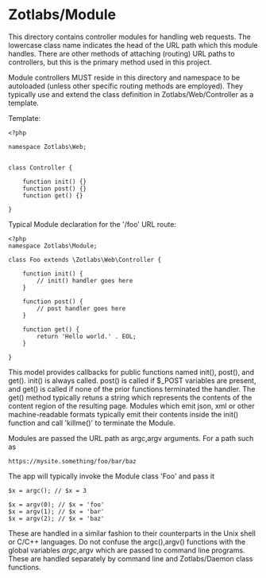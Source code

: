 Zotlabs/Module
==============


This directory contains controller modules for handling web requests. The
lowercase class name indicates the head of the URL path which this module
handles. There are other methods of attaching (routing) URL paths to
controllers, but this is the primary method used in this project.

Module controllers MUST reside in this directory and namespace to be
autoloaded (unless other specific routing methods are employed). They
typically use and extend the class definition in Zotlabs/Web/Controller 
as a template. 

Template:

	<?php

	namespace Zotlabs\Web;


	class Controller {

		function init() {}
		function post() {}
		function get() {}

	}


Typical Module declaration for the '/foo' URL route:


	<?php
	namespace Zotlabs\Module;

	class Foo extends \Zotlabs\Web\Controller {

		function init() {
			// init() handler goes here
		}

		function post() {
			// post handler goes here
		}

		function get() {
			return 'Hello world.' . EOL;
		}

	}

This model provides callbacks for public functions named init(), post(), 
and get(). init() is always called. post() is called if $_POST variables
are present, and get() is called if none of the prior functions terminated
the handler. The get() method typically retuns a string which represents 
the contents of the content region of the resulting page. Modules which emit 
json, xml or other machine-readable formats typically emit their contents
inside the init() function and call 'killme()' to terminate the Module. 

Modules are passed the URL path as argc,argv arguments. For a path such as

	https://mysite.something/foo/bar/baz

The app will typically invoke the Module class 'Foo' and pass it 

	$x = argc(); // $x = 3

	$x = argv(0); // $x = 'foo'
	$x = argv(1); // $x = 'bar'
	$x = argv(2); // $x = 'baz'

These are handled in a similar fashion to their counterparts in the Unix shell
or C/C++ languages. Do not confuse the argc(),argv() functions with the
global variables $argc,$argv which are passed to command line programs. These 
are handled separately by command line and Zotlabs/Daemon class functions. 
